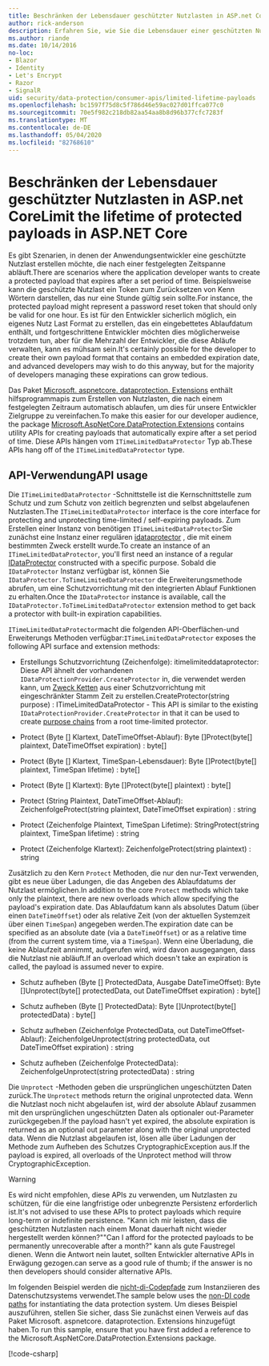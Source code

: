 ```yaml
---
title: Beschränken der Lebensdauer geschützter Nutzlasten in ASP.net Core
author: rick-anderson
description: Erfahren Sie, wie Sie die Lebensdauer einer geschützten Nutzlast mithilfe der ASP.net Core Datenschutz-APIs begrenzen.
ms.author: riande
ms.date: 10/14/2016
no-loc:
- Blazor
- Identity
- Let's Encrypt
- Razor
- SignalR
uid: security/data-protection/consumer-apis/limited-lifetime-payloads
ms.openlocfilehash: bc1597f75d8c5f786d46e59ac027d01ffca077c0
ms.sourcegitcommit: 70e5f982c218db82aa54aa8b8d96b377cfc7283f
ms.translationtype: MT
ms.contentlocale: de-DE
ms.lasthandoff: 05/04/2020
ms.locfileid: "82768610"
---
```

# <a name="limit-the-lifetime-of-protected-payloads-in-aspnet-core"></a><span data-ttu-id="48d42-103">Beschränken der Lebensdauer geschützter Nutzlasten in ASP.net Core</span><span class="sxs-lookup"><span data-stu-id="48d42-103">Limit the lifetime of protected payloads in ASP.NET Core</span></span>

<span data-ttu-id="48d42-104">Es gibt Szenarien, in denen der Anwendungsentwickler eine geschützte Nutzlast erstellen möchte, die nach einer festgelegten Zeitspanne abläuft.</span><span class="sxs-lookup"><span data-stu-id="48d42-104">There are scenarios where the application developer wants to create a protected payload that expires after a set period of time.</span></span> <span data-ttu-id="48d42-105">Beispielsweise kann die geschützte Nutzlast ein Token zum Zurücksetzen von Kenn Wörtern darstellen, das nur eine Stunde gültig sein sollte.</span><span class="sxs-lookup"><span data-stu-id="48d42-105">For instance, the protected payload might represent a password reset token that should only be valid for one hour.</span></span> <span data-ttu-id="48d42-106">Es ist für den Entwickler sicherlich möglich, ein eigenes Nutz Last Format zu erstellen, das ein eingebettetes Ablaufdatum enthält, und fortgeschrittene Entwickler möchten dies möglicherweise trotzdem tun, aber für die Mehrzahl der Entwickler, die diese Abläufe verwalten, kann es mühsam sein.</span><span class="sxs-lookup"><span data-stu-id="48d42-106">It's certainly possible for the developer to create their own payload format that contains an embedded expiration date, and advanced developers may wish to do this anyway, but for the majority of developers managing these expirations can grow tedious.</span></span>

<span data-ttu-id="48d42-107">Das Paket [Microsoft. aspnetcore. dataprotection. Extensions](https://www.nuget.org/packages/Microsoft.AspNetCore.DataProtection.Extensions/) enthält hilfsprogrammapis zum Erstellen von Nutzlasten, die nach einem festgelegten Zeitraum automatisch ablaufen, um dies für unsere Entwickler Zielgruppe zu vereinfachen.</span><span class="sxs-lookup"><span data-stu-id="48d42-107">To make this easier for our developer audience, the package [Microsoft.AspNetCore.DataProtection.Extensions](https://www.nuget.org/packages/Microsoft.AspNetCore.DataProtection.Extensions/) contains utility APIs for creating payloads that automatically expire after a set period of time.</span></span> <span data-ttu-id="48d42-108">Diese APIs hängen vom `ITimeLimitedDataProtector` Typ ab.</span><span class="sxs-lookup"><span data-stu-id="48d42-108">These APIs hang off of the `ITimeLimitedDataProtector` type.</span></span>

## <a name="api-usage"></a><span data-ttu-id="48d42-109">API-Verwendung</span><span class="sxs-lookup"><span data-stu-id="48d42-109">API usage</span></span>

<span data-ttu-id="48d42-110">Die `ITimeLimitedDataProtector` -Schnittstelle ist die Kernschnittstelle zum Schutz und zum Schutz von zeitlich begrenzten und selbst abgelaufenen Nutzlasten.</span><span class="sxs-lookup"><span data-stu-id="48d42-110">The `ITimeLimitedDataProtector` interface is the core interface for protecting and unprotecting time-limited / self-expiring payloads.</span></span> <span data-ttu-id="48d42-111">Zum Erstellen einer Instanz von benötigen `ITimeLimitedDataProtector`Sie zunächst eine Instanz einer regulären [idataprotector](xref:security/data-protection/consumer-apis/overview) , die mit einem bestimmten Zweck erstellt wurde.</span><span class="sxs-lookup"><span data-stu-id="48d42-111">To create an instance of an `ITimeLimitedDataProtector`, you'll first need an instance of a regular [IDataProtector](xref:security/data-protection/consumer-apis/overview) constructed with a specific purpose.</span></span> <span data-ttu-id="48d42-112">Sobald die `IDataProtector` Instanz verfügbar ist, können Sie `IDataProtector.ToTimeLimitedDataProtector` die Erweiterungsmethode abrufen, um eine Schutzvorrichtung mit den integrierten Ablauf Funktionen zu erhalten.</span><span class="sxs-lookup"><span data-stu-id="48d42-112">Once the `IDataProtector` instance is available, call the `IDataProtector.ToTimeLimitedDataProtector` extension method to get back a protector with built-in expiration capabilities.</span></span>

<span data-ttu-id="48d42-113">`ITimeLimitedDataProtector`macht die folgenden API-Oberflächen-und Erweiterungs Methoden verfügbar:</span><span class="sxs-lookup"><span data-stu-id="48d42-113">`ITimeLimitedDataProtector` exposes the following API surface and extension methods:</span></span>

* <span data-ttu-id="48d42-114">Erstellungs Schutzvorrichtung (Zeichenfolge): itimelimiteddataprotector: Diese API ähnelt der vorhandenen `IDataProtectionProvider.CreateProtector` in, die verwendet werden kann, um [Zweck Ketten](xref:security/data-protection/consumer-apis/purpose-strings) aus einer Schutzvorrichtung mit eingeschränkter Stamm Zeit zu erstellen.</span><span class="sxs-lookup"><span data-stu-id="48d42-114">CreateProtector(string purpose) : ITimeLimitedDataProtector - This API is similar to the existing `IDataProtectionProvider.CreateProtector` in that it can be used to create [purpose chains](xref:security/data-protection/consumer-apis/purpose-strings) from a root time-limited protector.</span></span>

* <span data-ttu-id="48d42-115">Protect (Byte [] Klartext, DateTimeOffset-Ablauf): Byte []</span><span class="sxs-lookup"><span data-stu-id="48d42-115">Protect(byte[] plaintext, DateTimeOffset expiration) : byte[]</span></span>

* <span data-ttu-id="48d42-116">Protect (Byte [] Klartext, TimeSpan-Lebensdauer): Byte []</span><span class="sxs-lookup"><span data-stu-id="48d42-116">Protect(byte[] plaintext, TimeSpan lifetime) : byte[]</span></span>

* <span data-ttu-id="48d42-117">Protect (Byte [] Klartext): Byte []</span><span class="sxs-lookup"><span data-stu-id="48d42-117">Protect(byte[] plaintext) : byte[]</span></span>

* <span data-ttu-id="48d42-118">Protect (String Plaintext, DateTimeOffset-Ablauf): Zeichenfolge</span><span class="sxs-lookup"><span data-stu-id="48d42-118">Protect(string plaintext, DateTimeOffset expiration) : string</span></span>

* <span data-ttu-id="48d42-119">Protect (Zeichenfolge Plaintext, TimeSpan Lifetime): String</span><span class="sxs-lookup"><span data-stu-id="48d42-119">Protect(string plaintext, TimeSpan lifetime) : string</span></span>

* <span data-ttu-id="48d42-120">Protect (Zeichenfolge Klartext): Zeichenfolge</span><span class="sxs-lookup"><span data-stu-id="48d42-120">Protect(string plaintext) : string</span></span>

<span data-ttu-id="48d42-121">Zusätzlich zu den Kern `Protect` Methoden, die nur den nur-Text verwenden, gibt es neue über Ladungen, die das Angeben des Ablaufdatums der Nutzlast ermöglichen.</span><span class="sxs-lookup"><span data-stu-id="48d42-121">In addition to the core `Protect` methods which take only the plaintext, there are new overloads which allow specifying the payload's expiration date.</span></span> <span data-ttu-id="48d42-122">Das Ablaufdatum kann als absolutes Datum (über einen `DateTimeOffset`) oder als relative Zeit (von der aktuellen Systemzeit über einen `TimeSpan`) angegeben werden.</span><span class="sxs-lookup"><span data-stu-id="48d42-122">The expiration date can be specified as an absolute date (via a `DateTimeOffset`) or as a relative time (from the current system time, via a `TimeSpan`).</span></span> <span data-ttu-id="48d42-123">Wenn eine Überladung, die keine Ablaufzeit annimmt, aufgerufen wird, wird davon ausgegangen, dass die Nutzlast nie abläuft.</span><span class="sxs-lookup"><span data-stu-id="48d42-123">If an overload which doesn't take an expiration is called, the payload is assumed never to expire.</span></span>

* <span data-ttu-id="48d42-124">Schutz aufheben (Byte [] ProtectedData, Ausgabe DateTimeOffset): Byte []</span><span class="sxs-lookup"><span data-stu-id="48d42-124">Unprotect(byte[] protectedData, out DateTimeOffset expiration) : byte[]</span></span>

* <span data-ttu-id="48d42-125">Schutz aufheben (Byte [] ProtectedData): Byte []</span><span class="sxs-lookup"><span data-stu-id="48d42-125">Unprotect(byte[] protectedData) : byte[]</span></span>

* <span data-ttu-id="48d42-126">Schutz aufheben (Zeichenfolge ProtectedData, out DateTimeOffset-Ablauf): Zeichenfolge</span><span class="sxs-lookup"><span data-stu-id="48d42-126">Unprotect(string protectedData, out DateTimeOffset expiration) : string</span></span>

* <span data-ttu-id="48d42-127">Schutz aufheben (Zeichenfolge ProtectedData): Zeichenfolge</span><span class="sxs-lookup"><span data-stu-id="48d42-127">Unprotect(string protectedData) : string</span></span>

<span data-ttu-id="48d42-128">Die `Unprotect` -Methoden geben die ursprünglichen ungeschützten Daten zurück.</span><span class="sxs-lookup"><span data-stu-id="48d42-128">The `Unprotect` methods return the original unprotected data.</span></span> <span data-ttu-id="48d42-129">Wenn die Nutzlast noch nicht abgelaufen ist, wird der absolute Ablauf zusammen mit den ursprünglichen ungeschützten Daten als optionaler out-Parameter zurückgegeben.</span><span class="sxs-lookup"><span data-stu-id="48d42-129">If the payload hasn't yet expired, the absolute expiration is returned as an optional out parameter along with the original unprotected data.</span></span> <span data-ttu-id="48d42-130">Wenn die Nutzlast abgelaufen ist, lösen alle über Ladungen der Methode zum Aufheben des Schutzes CryptographicException aus.</span><span class="sxs-lookup"><span data-stu-id="48d42-130">If the payload is expired, all overloads of the Unprotect method will throw CryptographicException.</span></span>

>[!WARNING]
> <span data-ttu-id="48d42-131">Es wird nicht empfohlen, diese APIs zu verwenden, um Nutzlasten zu schützen, für die eine langfristige oder unbegrenzte Persistenz erforderlich ist.</span><span class="sxs-lookup"><span data-stu-id="48d42-131">It's not advised to use these APIs to protect payloads which require long-term or indefinite persistence.</span></span> <span data-ttu-id="48d42-132">"Kann ich mir leisten, dass die geschützten Nutzlasten nach einem Monat dauerhaft nicht wieder hergestellt werden können?"</span><span class="sxs-lookup"><span data-stu-id="48d42-132">"Can I afford for the protected payloads to be permanently unrecoverable after a month?"</span></span> <span data-ttu-id="48d42-133">kann als gute Faustregel dienen. Wenn die Antwort nein lautet, sollten Entwickler alternative APIs in Erwägung gezogen.</span><span class="sxs-lookup"><span data-stu-id="48d42-133">can serve as a good rule of thumb; if the answer is no then developers should consider alternative APIs.</span></span>

<span data-ttu-id="48d42-134">Im folgenden Beispiel werden die [nicht-di-Codepfade](xref:security/data-protection/configuration/non-di-scenarios) zum Instanziieren des Datenschutzsystems verwendet.</span><span class="sxs-lookup"><span data-stu-id="48d42-134">The sample below uses the [non-DI code paths](xref:security/data-protection/configuration/non-di-scenarios) for instantiating the data protection system.</span></span> <span data-ttu-id="48d42-135">Um dieses Beispiel auszuführen, stellen Sie sicher, dass Sie zunächst einen Verweis auf das Paket Microsoft. aspnetcore. dataprotection. Extensions hinzugefügt haben.</span><span class="sxs-lookup"><span data-stu-id="48d42-135">To run this sample, ensure that you have first added a reference to the Microsoft.AspNetCore.DataProtection.Extensions package.</span></span>

[!code-csharp[](limited-lifetime-payloads/samples/limitedlifetimepayloads.cs)]
